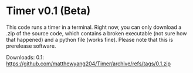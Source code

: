 # Timer v0.1 (Beta)
This code runs a timer in a terminal. Right now, you can only download a .zip of the source code, which contains a broken executable (not sure how that happened) and a python file (works fine). Please note that this is prerelease software.

Downloads:
0.1: https://github.com/matthewyang204/Timer/archive/refs/tags/0.1.zip
